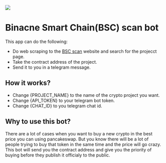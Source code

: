 ![](https://github.com/ahmadmardeni1/BSC-scan-bot/blob/main/BscScan%20bot.png)
# Binacne Smart Chain(BSC) scan bot
This app can do the following:
- Do web scraping to the [BSC scan](https://bscscan.com/) website and search for the projecct page.
- Take the contract address of the project.
- Send it to you in a telegram message.

## How it works?
- Change {PROJECT_NAME} to the name of the crypto project you want.
- Change {API_TOKEN} to your telegram bot token.
- Change {CHAT_ID} to you telegram chat id.

## Why to use this bot?
There are a lot of cases when you want to buy a new crypto in the best price you can using pancakeswap. But you know there will be a lot of people trying to buy that token in the same time and the price will go crazy. This bot will send you the contract address and give you the priority of buying before they publish it officialy to the public.

